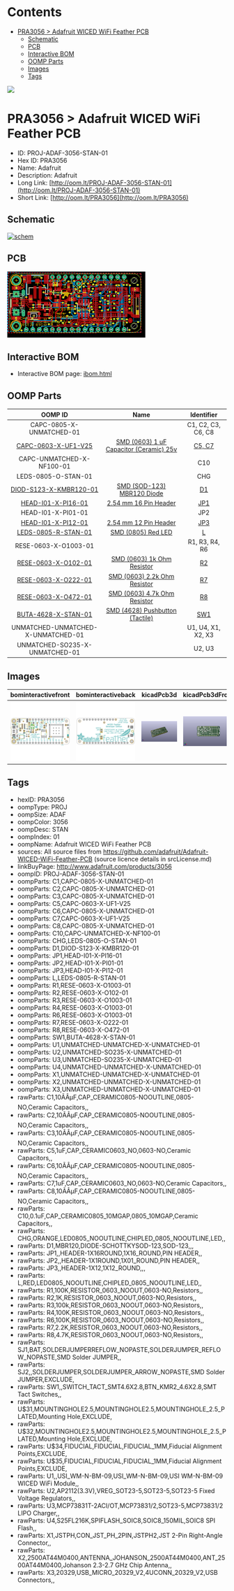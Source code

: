 



Contents
========

* [PRA3056 > Adafruit WICED WiFi Feather PCB](#pra3056--adafruit-wiced-wifi-feather-pcb)
	* [Schematic](#schematic)
	* [PCB](#pcb)
	* [Interactive BOM](#interactive-bom)
	* [OOMP Parts](#oomp-parts)
	* [Images](#images)
	* [Tags](#tags)
  
![][im]
# PRA3056 > Adafruit WICED WiFi Feather PCB

- ID: PROJ-ADAF-3056-STAN-01
- Hex ID: PRA3056
- Name: Adafruit
- Description: Adafruit
- Long Link: [http://oom.lt/PROJ-ADAF-3056-STAN-01](http://oom.lt/PROJ-ADAF-3056-STAN-01)
- Short Link: [http://oom.lt/PRA3056](http://oom.lt/PRA3056)

## Schematic
  
[![schem](eagleSchemImage.png)](eagleSchemImage.png)
## PCB
  
[![pcb](eagleImage.png)](eagleImage.png)
## Interactive BOM

- Interactive BOM page: [ibom.html](https://htmlpreview.github.io/?https://github.com/oomlout/oomlout_OOMP_projects/blob/main/PROJ-ADAF-3056-STAN-01/kicad/bom/ibom.html)

## OOMP Parts
  

|OOMP ID|Name|Identifier|
| :---: | :---: | :---: |
|CAPC-0805-X-UNMATCHED-01||C1, C2, C3, C6, C8|
|[CAPC-0603-X-UF1-V25](https://github.com/oomlout/oomlout_OOMP_parts/tree/main/CAPC-0603-X-UF1-V25/)|[SMD (0603) 1 uF Capacitor (Ceramic) 25v](https://github.com/oomlout/oomlout_OOMP_parts/tree/main/CAPC-0603-X-UF1-V25/)|[C5, C7](https://github.com/oomlout/oomlout_OOMP_parts/tree/main/CAPC-0603-X-UF1-V25/)|
|CAPC-UNMATCHED-X-NF100-01||C10|
|LEDS-0805-O-STAN-01||CHG|
|[DIOD-S123-X-KMBR120-01](https://github.com/oomlout/oomlout_OOMP_parts/tree/main/DIOD-S123-X-KMBR120-01/)|[SMD (SOD-123) MBR120 Diode](https://github.com/oomlout/oomlout_OOMP_parts/tree/main/DIOD-S123-X-KMBR120-01/)|[D1](https://github.com/oomlout/oomlout_OOMP_parts/tree/main/DIOD-S123-X-KMBR120-01/)|
|[HEAD-I01-X-PI16-01](https://github.com/oomlout/oomlout_OOMP_parts/tree/main/HEAD-I01-X-PI16-01/)|[2.54 mm 16 Pin Header](https://github.com/oomlout/oomlout_OOMP_parts/tree/main/HEAD-I01-X-PI16-01/)|[JP1](https://github.com/oomlout/oomlout_OOMP_parts/tree/main/HEAD-I01-X-PI16-01/)|
|HEAD-I01-X-PI01-01||JP2|
|[HEAD-I01-X-PI12-01](https://github.com/oomlout/oomlout_OOMP_parts/tree/main/HEAD-I01-X-PI12-01/)|[2.54 mm 12 Pin Header](https://github.com/oomlout/oomlout_OOMP_parts/tree/main/HEAD-I01-X-PI12-01/)|[JP3](https://github.com/oomlout/oomlout_OOMP_parts/tree/main/HEAD-I01-X-PI12-01/)|
|[LEDS-0805-R-STAN-01](https://github.com/oomlout/oomlout_OOMP_parts/tree/main/LEDS-0805-R-STAN-01/)|[SMD (0805) Red LED](https://github.com/oomlout/oomlout_OOMP_parts/tree/main/LEDS-0805-R-STAN-01/)|[L](https://github.com/oomlout/oomlout_OOMP_parts/tree/main/LEDS-0805-R-STAN-01/)|
|RESE-0603-X-O1003-01||R1, R3, R4, R6|
|[RESE-0603-X-O102-01](https://github.com/oomlout/oomlout_OOMP_parts/tree/main/RESE-0603-X-O102-01/)|[SMD (0603) 1k Ohm Resistor](https://github.com/oomlout/oomlout_OOMP_parts/tree/main/RESE-0603-X-O102-01/)|[R2](https://github.com/oomlout/oomlout_OOMP_parts/tree/main/RESE-0603-X-O102-01/)|
|[RESE-0603-X-O222-01](https://github.com/oomlout/oomlout_OOMP_parts/tree/main/RESE-0603-X-O222-01/)|[SMD (0603) 2.2k Ohm Resistor](https://github.com/oomlout/oomlout_OOMP_parts/tree/main/RESE-0603-X-O222-01/)|[R7](https://github.com/oomlout/oomlout_OOMP_parts/tree/main/RESE-0603-X-O222-01/)|
|[RESE-0603-X-O472-01](https://github.com/oomlout/oomlout_OOMP_parts/tree/main/RESE-0603-X-O472-01/)|[SMD (0603) 4.7k Ohm Resistor](https://github.com/oomlout/oomlout_OOMP_parts/tree/main/RESE-0603-X-O472-01/)|[R8](https://github.com/oomlout/oomlout_OOMP_parts/tree/main/RESE-0603-X-O472-01/)|
|[BUTA-4628-X-STAN-01](https://github.com/oomlout/oomlout_OOMP_parts/tree/main/BUTA-4628-X-STAN-01/)|[SMD (4628) Pushbutton (Tactile)](https://github.com/oomlout/oomlout_OOMP_parts/tree/main/BUTA-4628-X-STAN-01/)|[SW1](https://github.com/oomlout/oomlout_OOMP_parts/tree/main/BUTA-4628-X-STAN-01/)|
|UNMATCHED-UNMATCHED-X-UNMATCHED-01||U1, U4, X1, X2, X3|
|UNMATCHED-SO235-X-UNMATCHED-01||U2, U3|

## Images
  
  

|bominteractivefront|bominteractiveback|kicadPcb3d|kicadPcb3dFront|kicadPcb3dBack|kicadSchem|eagleImage|eagleSchemImage|pcbdraw|pcbdrawback|
| :---: | :---: | :---: | :---: | :---: | :---: | :---: | :---: | :---: | :---: |
|[![bominteractivefront](bomFront_140.png)](bomFront.png)|[![bominteractiveback](bomBack_140.png)](bomBack.png)|[![kicadPcb3d](kicadPcb3d_140.png)](kicadPcb3d.png)|[![kicadPcb3dFront](kicadPcb3dFront_140.png)](kicadPcb3dFront.png)|[![kicadPcb3dBack](kicadPcb3dBack_140.png)](kicadPcb3dBack.png)|[![kicadSchem](kicadSchem_140.png)](kicadSchem.png)|[![eagleImage](eagleImage_140.png)](eagleImage.png)|[![eagleSchemImage](eagleSchemImage_140.png)](eagleSchemImage.png)|[![pcbdraw](pcbdraw_140.png)](pcbdraw.png)|[![pcbdrawback](pcbdrawBack_140.png)](pcbdrawBack.png)|

## Tags

- hexID: PRA3056
- oompType: PROJ
- oompSize: ADAF
- oompColor: 3056
- oompDesc: STAN
- oompIndex: 01
- oompName: Adafruit WICED WiFi Feather PCB
- sources: All source files from https://github.com/adafruit/Adafruit-WICED-WiFi-Feather-PCB (source licence details in srcLicense.md)
- linkBuyPage: http://www.adafruit.com/products/3056
- oompID: PROJ-ADAF-3056-STAN-01
- oompParts: C1,CAPC-0805-X-UNMATCHED-01
- oompParts: C2,CAPC-0805-X-UNMATCHED-01
- oompParts: C3,CAPC-0805-X-UNMATCHED-01
- oompParts: C5,CAPC-0603-X-UF1-V25
- oompParts: C6,CAPC-0805-X-UNMATCHED-01
- oompParts: C7,CAPC-0603-X-UF1-V25
- oompParts: C8,CAPC-0805-X-UNMATCHED-01
- oompParts: C10,CAPC-UNMATCHED-X-NF100-01
- oompParts: CHG,LEDS-0805-O-STAN-01
- oompParts: D1,DIOD-S123-X-KMBR120-01
- oompParts: JP1,HEAD-I01-X-PI16-01
- oompParts: JP2,HEAD-I01-X-PI01-01
- oompParts: JP3,HEAD-I01-X-PI12-01
- oompParts: L,LEDS-0805-R-STAN-01
- oompParts: R1,RESE-0603-X-O1003-01
- oompParts: R2,RESE-0603-X-O102-01
- oompParts: R3,RESE-0603-X-O1003-01
- oompParts: R4,RESE-0603-X-O1003-01
- oompParts: R6,RESE-0603-X-O1003-01
- oompParts: R7,RESE-0603-X-O222-01
- oompParts: R8,RESE-0603-X-O472-01
- oompParts: SW1,BUTA-4628-X-STAN-01
- oompParts: U1,UNMATCHED-UNMATCHED-X-UNMATCHED-01
- oompParts: U2,UNMATCHED-SO235-X-UNMATCHED-01
- oompParts: U3,UNMATCHED-SO235-X-UNMATCHED-01
- oompParts: U4,UNMATCHED-UNMATCHED-X-UNMATCHED-01
- oompParts: X1,UNMATCHED-UNMATCHED-X-UNMATCHED-01
- oompParts: X2,UNMATCHED-UNMATCHED-X-UNMATCHED-01
- oompParts: X3,UNMATCHED-UNMATCHED-X-UNMATCHED-01
- rawParts: C1,10ÃÂµF,CAP_CERAMIC0805-NOOUTLINE,0805-NO,Ceramic Capacitors,,
- rawParts: C2,10ÃÂµF,CAP_CERAMIC0805-NOOUTLINE,0805-NO,Ceramic Capacitors,,
- rawParts: C3,10ÃÂµF,CAP_CERAMIC0805-NOOUTLINE,0805-NO,Ceramic Capacitors,,
- rawParts: C5,1uF,CAP_CERAMIC0603_NO,0603-NO,Ceramic Capacitors,,
- rawParts: C6,10ÃÂµF,CAP_CERAMIC0805-NOOUTLINE,0805-NO,Ceramic Capacitors,,
- rawParts: C7,1uF,CAP_CERAMIC0603_NO,0603-NO,Ceramic Capacitors,,
- rawParts: C8,10ÃÂµF,CAP_CERAMIC0805-NOOUTLINE,0805-NO,Ceramic Capacitors,,
- rawParts: C10,0.1uF,CAP_CERAMIC0805_10MGAP,0805_10MGAP,Ceramic Capacitors,,
- rawParts: CHG,ORANGE,LED0805_NOOUTLINE,CHIPLED_0805_NOOUTLINE,LED,,
- rawParts: D1,MBR120,DIODE-SCHOTTKYSOD-123,SOD-123,,,
- rawParts: JP1,,HEADER-1X16ROUND,1X16_ROUND,PIN HEADER,,
- rawParts: JP2,,HEADER-1X1ROUND,1X01_ROUND,PIN HEADER,,
- rawParts: JP3,,HEADER-1X12,1X12_ROUND,,,
- rawParts: L,RED,LED0805_NOOUTLINE,CHIPLED_0805_NOOUTLINE,LED,,
- rawParts: R1,100K,RESISTOR_0603_NOOUT,0603-NO,Resistors,,
- rawParts: R2,1K,RESISTOR_0603_NOOUT,0603-NO,Resistors,,
- rawParts: R3,100k,RESISTOR_0603_NOOUT,0603-NO,Resistors,,
- rawParts: R4,100K,RESISTOR_0603_NOOUT,0603-NO,Resistors,,
- rawParts: R6,100K,RESISTOR_0603_NOOUT,0603-NO,Resistors,,
- rawParts: R7,2.2K,RESISTOR_0603_NOOUT,0603-NO,Resistors,,
- rawParts: R8,4.7K,RESISTOR_0603_NOOUT,0603-NO,Resistors,,
- rawParts: SJ1,BAT,SOLDERJUMPERREFLOW_NOPASTE,SOLDERJUMPER_REFLOW_NOPASTE,SMD Solder JUMPER,,
- rawParts: SJ2,,SOLDERJUMPER,SOLDERJUMPER_ARROW_NOPASTE,SMD Solder JUMPER,EXCLUDE,
- rawParts: SW1,,SWITCH_TACT_SMT4.6X2.8,BTN_KMR2_4.6X2.8,SMT Tact Switches,,
- rawParts: U$31,MOUNTINGHOLE2.5,MOUNTINGHOLE2.5,MOUNTINGHOLE_2.5_PLATED,Mounting Hole,EXCLUDE,
- rawParts: U$32,MOUNTINGHOLE2.5,MOUNTINGHOLE2.5,MOUNTINGHOLE_2.5_PLATED,Mounting Hole,EXCLUDE,
- rawParts: U$34,FIDUCIAL,FIDUCIAL,FIDUCIAL_1MM,Fiducial Alignment Points,EXCLUDE,
- rawParts: U$35,FIDUCIAL,FIDUCIAL,FIDUCIAL_1MM,Fiducial Alignment Points,EXCLUDE,
- rawParts: U1,,USI_WM-N-BM-09,USI_WM-N-BM-09,USI WM-N-BM-09 WICED WiFi Module,,
- rawParts: U2,AP2112(3.3V),VREG_SOT23-5,SOT23-5,SOT23-5 Fixed Voltage Regulators,,
- rawParts: U3,MCP73831T-2ACI/OT,MCP73831/2,SOT23-5,MCP73831/2 LIPO Charger,,
- rawParts: U4,S25FL216K,SPIFLASH_SOIC8,SOIC8_150MIL,SOIC8 SPI Flash,,
- rawParts: X1,JSTPH,CON_JST_PH_2PIN,JSTPH2,JST 2-Pin Right-Angle Connector,,
- rawParts: X2,2500AT44M0400,ANTENNA_JOHANSON_2500AT44M0400,ANT_2500AT44M0400,Johanson 2.3-2.7 GHz Chip Antenna,,
- rawParts: X3,20329,USB_MICRO_20329_V2,4UCONN_20329_V2,USB Connectors,,



[im]: kicadPcb3d_450.png
